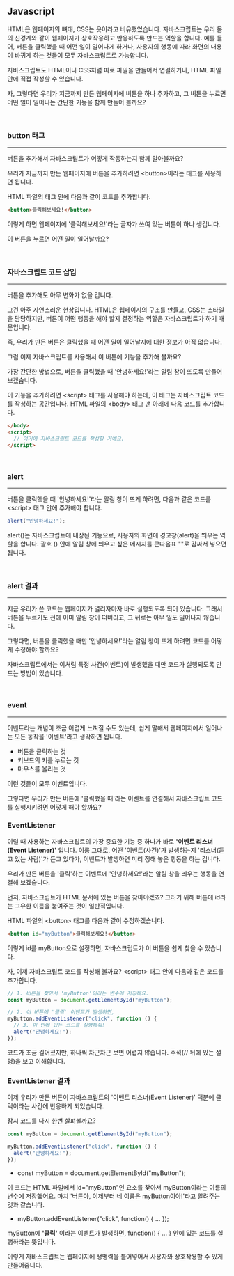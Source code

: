 ## Javascript

HTML은 웹페이지의 뼈대, CSS는 옷이라고 비유했었습니다. 자바스크립트는 우리 몸의 신경계와 같이 웹페이지가 상호작용하고 반응하도록 만드는 역할을 합니다. 예를 들어, 버튼을 클릭했을 때 어떤 일이 일어나게 하거나, 사용자의 행동에 따라 화면의 내용이 바뀌게 하는 것들이 모두 자바스크립트로 가능합니다.

자바스크립트도 HTML이나 CSS처럼 따로 파일을 만들어서 연결하거나, HTML 파일 안에 직접 작성할 수 있습니다.

자, 그렇다면 우리가 지금까지 만든 웹페이지에 버튼을 하나 추가하고, 그 버튼을 누르면 어떤 일이 일어나는 간단한 기능을 함께 만들어 볼까요?

<br>

### button 태그

<hr>

버튼을 추가해서 자바스크립트가 어떻게 작동하는지 함께 알아볼까요?

우리가 지금까지 만든 웹페이지에 버튼을 추가하려면 \<button>이라는 태그를 사용하면 됩니다.

HTML 파일의 <body> 태그 안에 다음과 같이 코드를 추가합니다.

```html
<button>클릭해보세요!</button>
```

이렇게 하면 웹페이지에 '클릭해보세요!'라는 글자가 쓰여 있는 버튼이 하나 생깁니다.

이 버튼을 누르면 어떤 일이 일어날까요?

<br>

### 자바스크립트 코드 삽입

<hr>

버튼을 추가해도 아무 변화가 없을 겁니다.

그건 아주 자연스러운 현상입니다. HTML은 웹페이지의 구조를 만들고, CSS는 스타일을 담당하지만, 버튼이 어떤 행동을 해야 할지 결정하는 역할은 자바스크립트가 하기 때문입니다.

즉, 우리가 만든 버튼은 클릭했을 때 어떤 일이 일어날지에 대한 정보가 아직 없습니다.

그럼 이제 자바스크립트를 사용해서 이 버튼에 기능을 추가해 볼까요?

가장 간단한 방법으로, 버튼을 클릭했을 때 '안녕하세요!'라는 알림 창이 뜨도록 만들어 보겠습니다.

이 기능을 추가하려면 \<script> 태그를 사용해야 하는데, 이 태그는 자바스크립트 코드를 작성하는 공간입니다. HTML 파일의 \<body> 태그 맨 아래에 다음 코드를 추가합니다.

```html
</body>
<script>
  // 여기에 자바스크립트 코드를 작성할 거예요.
</script>
```

<br>

### alert

<hr>

버튼을 클릭했을 때 '안녕하세요!'라는 알림 창이 뜨게 하려면, 다음과 같은 코드를 \<script> 태그 안에 추가해야 합니다.

```javascript
alert("안녕하세요!");
```

alert()는 자바스크립트에 내장된 기능으로, 사용자의 화면에 경고창(alert)을 띄우는 역할을 합니다. 괄호 () 안에 알림 창에 띄우고 싶은 메시지를 큰따옴표 ""로 감싸서 넣으면 됩니다.

<br>

### alert 결과

<hr>

지금 우리가 쓴 코드는 웹페이지가 열리자마자 바로 실행되도록 되어 있습니다. 그래서 버튼을 누르기도 전에 이미 알림 창이 떠버리고, 그 뒤로는 아무 일도 일어나지 않습니다.

그렇다면, 버튼을 클릭했을 때만 '안녕하세요!'라는 알림 창이 뜨게 하려면 코드를 어떻게 수정해야 할까요?

자바스크립트에서는 이처럼 특정 사건(이벤트)이 발생했을 때만 코드가 실행되도록 만드는 방법이 있습니다.

<br>

### event

<hr>

이벤트라는 개념이 조금 어렵게 느껴질 수도 있는데, 쉽게 말해서 웹페이지에서 일어나는 모든 동작을 '이벤트'라고 생각하면 됩니다.

- 버튼을 클릭하는 것
- 키보드의 키를 누르는 것
- 마우스를 올리는 것

이런 것들이 모두 이벤트입니다.

그렇다면 우리가 만든 버튼에 '클릭했을 때'라는 이벤트를 연결해서 자바스크립트 코드를 실행시키려면 어떻게 해야 할까요?

### EventListener

이럴 때 사용하는 자바스크립트의 가장 중요한 기능 중 하나가 바로 **'이벤트 리스너(Event Listener)'** 입니다. 이름 그대로, 어떤 '이벤트(사건)'가 발생하는지 '리스너(듣고 있는 사람)'가 듣고 있다가, 이벤트가 발생하면 미리 정해 놓은 행동을 하는 겁니다.

우리가 만든 버튼을 '클릭'하는 이벤트에 '안녕하세요!'라는 알림 창을 띄우는 행동을 연결해 보겠습니다.

먼저, 자바스크립트가 HTML 문서에 있는 버튼을 찾아야겠죠? 그러기 위해 버튼에 id라는 고유한 이름을 붙여주는 것이 일반적입니다.

HTML 파일의 \<button> 태그를 다음과 같이 수정하겠습니다.

```html
<button id="myButton">클릭해보세요!</button>
```

이렇게 id를 myButton으로 설정하면, 자바스크립트가 이 버튼을 쉽게 찾을 수 있습니다.

자, 이제 자바스크립트 코드를 작성해 볼까요? \<script> 태그 안에 다음과 같은 코드를 추가합니다.

```javascript
// 1. 버튼을 찾아서 'myButton'이라는 변수에 저장해요.
const myButton = document.getElementById("myButton");

// 2. 이 버튼에 '클릭' 이벤트가 발생하면,
myButton.addEventListener("click", function () {
  // 3. 이 안에 있는 코드를 실행해줘!
  alert("안녕하세요!");
});
```

코드가 조금 길어졌지만, 하나씩 차근차근 보면 어렵지 않습니다. 주석(// 뒤에 있는 설명)을 보고 이해합니다.

### EventListener 결과

이제 우리가 만든 버튼이 자바스크립트의 '이벤트 리스너(Event Listener)' 덕분에 클릭이라는 사건에 반응하게 되었습니다.

잠시 코드를 다시 한번 살펴볼까요?

```javascript
const myButton = document.getElementById("myButton");

myButton.addEventListener("click", function () {
  alert("안녕하세요!");
});
```

- const myButton = document.getElementById("myButton");

이 코드는 HTML 파일에서 id="myButton"인 요소를 찾아서 myButton이라는 이름의 변수에 저장했어요. 마치 '버튼아, 이제부터 네 이름은 myButton이야!'라고 알려주는 것과 같습니다.

- myButton.addEventListener("click", function() { ... });

myButton에 **'클릭'** 이라는 이벤트가 발생하면, function() { ... } 안에 있는 코드를 실행하라는 뜻입니다.

이렇게 자바스크립트는 웹페이지에 생명력을 불어넣어서 사용자와 상호작용할 수 있게 만들어줍니다.
